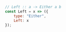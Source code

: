 ```javascript
// Left :: a -> Either a b
const Left = x => ({
    type: "Either",
    Left: x
});
```